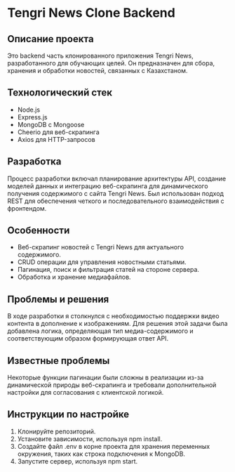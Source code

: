# Tengri News Clone Backend

## Описание проекта

Это backend часть клонированного приложения Tengri News, разработанного для обучающих целей. Он предназначен для сбора, хранения и обработки новостей, связанных с Казахстаном.

## Технологический стек

- Node.js
- Express.js
- MongoDB с Mongoose
- Cheerio для веб-скрапинга
- Axios для HTTP-запросов

## Разработка

Процесс разработки включал планирование архитектуры API, создание моделей данных и интеграцию веб-скрапинга для динамического получения содержимого с сайта Tengri News. Был использован подход REST для обеспечения четкого и последовательного взаимодействия с фронтендом.

## Особенности

- Веб-скрапинг новостей с Tengri News для актуального содержимого.
- CRUD операции для управления новостными статьями.
- Пагинация, поиск и фильтрация статей на стороне сервера.
- Обработка и хранение медиафайлов.

## Проблемы и решения

В ходе разработки я столкнулся с необходимостью поддержки видео контента в дополнение к изображениям. Для решения этой задачи была добавлена логика, определяющая тип медиа-содержимого и соответствующим образом формирующая ответ API.

## Известные проблемы

Некоторые функции пагинации были сложны в реализации из-за динамической природы веб-скрапинга и требовали дополнительной настройки для согласования с клиентской логикой.

## Инструкции по настройке

1. Клонируйте репозиторий.
2. Установите зависимости, используя npm install.
3. Создайте файл .env в корне проекта для хранения переменных окружения, таких как строка подключения к MongoDB.
4. Запустите сервер, используя npm start.
